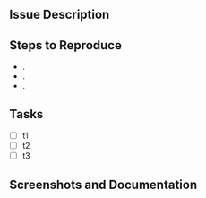 ## Issue Description

## Steps to Reproduce
- .
- .
- .

## Tasks
- [ ] t1
- [ ] t2
- [ ] t3

## Screenshots and Documentation
